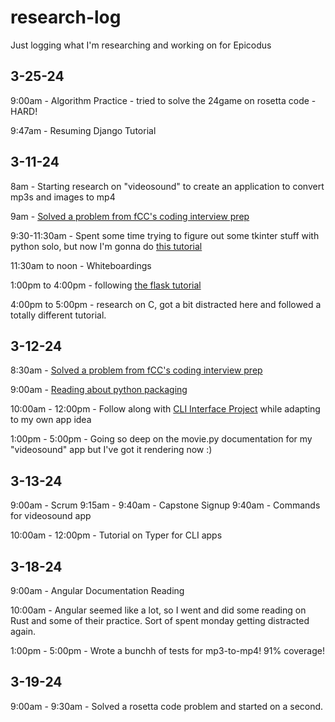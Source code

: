 # research-log
Just logging what I'm researching and working on for Epicodus

## 3-25-24

9:00am - Algorithm Practice - tried to solve the 24game on rosetta code - HARD!

9:47am - Resuming Django Tutorial

## 3-11-24

8am - Starting research on "videosound" to create an application to convert mp3s and images to mp4

9am - [Solved a problem from fCC's coding interview prep](https://github.com/henry-oberholtzer/algorithm-practice)

9:30-11:30am - Spent some time trying to figure out some tkinter stuff with python solo, but now I'm gonna do [this tutorial](https://realpython.com/python-gui-tkinter/)

11:30am to noon - Whiteboardings

1:00pm to 4:00pm - following [the flask tutorial](https://flask.palletsprojects.com/en/3.0.x/tutorial/)

4:00pm to 5:00pm - research on C, got a bit distracted here and followed a totally different tutorial.

## 3-12-24

8:30am - [Solved a problem from fCC's coding interview prep](https://github.com/henry-oberholtzer/algorithm-practice)

9:00am - [Reading about python packaging](https://packaging.python.org/en/latest/flow/)

10:00am - 12:00pm - Follow along with [CLI Interface Project](https://realpython.com/python-typer-cli/#step-1-set-up-the-to-do-project) while adapting to my own app idea

1:00pm - 5:00pm - Going so deep on the movie.py documentation for my "videosound" app but I've got it rendering now :)

## 3-13-24

9:00am - Scrum
9:15am - 9:40am - Capstone Signup
9:40am - Commands for videosound app

10:00am - 12:00pm - Tutorial on Typer for CLI apps

## 3-18-24

9:00am - Angular Documentation Reading

10:00am - Angular seemed like a lot, so I went and did some reading on Rust and some of their practice. Sort of spent monday getting distracted again.

1:00pm - 5:00pm - Wrote a bunchh of tests for mp3-to-mp4! 91% coverage!

## 3-19-24

9:00am - 9:30am - Solved a rosetta code problem and started on a second.
